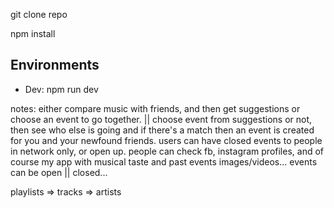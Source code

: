 git clone repo

npm install

## Environments
  * Dev: npm run dev

notes:
either compare music with friends, and then get suggestions or choose
an event to go together. || choose event from suggestions or not, then
see who else is going and if there's a match then an event is created for you
and your newfound friends. users can have closed events to people in network only,
or open up. people can check fb, instagram profiles, and of course my app with musical taste and past events images/videos...
events can be open || closed...

playlists => tracks => artists
